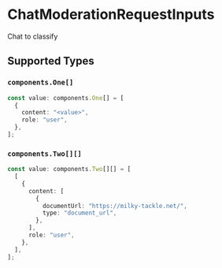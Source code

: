 # ChatModerationRequestInputs

Chat to classify


## Supported Types

### `components.One[]`

```typescript
const value: components.One[] = [
  {
    content: "<value>",
    role: "user",
  },
];
```

### `components.Two[][]`

```typescript
const value: components.Two[][] = [
  [
    {
      content: [
        {
          documentUrl: "https://milky-tackle.net/",
          type: "document_url",
        },
      ],
      role: "user",
    },
  ],
];
```

